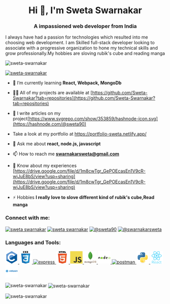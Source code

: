 <h1 align="center">Hi 👋, I'm Sweta Swarnakar</h1>
<h3 align="center">A impassioned web developer from India</h3>
<p>I always have had a passion for technologies which resulted into me choosing web development. I am Skilled full-stack developer looking to associate with a progressive organization to hone my technical skills and grow professionally.My hobbies are sloving rubik's cube and reading manga</p>
<p align="left"> <img src="https://komarev.com/ghpvc/?username=sweta-swarnakar&label=Profile%20views&color=0e75b6&style=flat" alt="sweta-swarnakar" /> </p>

<p align="left"> <a href="https://github.com/ryo-ma/github-profile-trophy"><img src="https://github-profile-trophy.vercel.app/?username=sweta-swarnakar" alt="sweta-swarnakar" /></a> </p>

- 🌱 I’m currently learning **React, Webpack, MongoDb**

- 👨‍💻 All of my projects are available at [https://github.com/Sweta-Swarnakar?tab=repositories](https://github.com/Sweta-Swarnakar?tab=repositories)

- 📝 I write articles on my project[https://www.svgrepo.com/show/353859/hashnode-icon.svg](https://hashnode.com/@sweta90)
- Take a look at my portfolio at https://portfolio-sweta.netlify.app/

- 💬 Ask me about **react, node.js, javascript**

- 📫 How to reach me **swarnakarsweta@gmail.com**

- 📄 Know about my experiences [https://drive.google.com/file/d/1m8cwTgr_GePOEcasEn1V9cR-wjJuE8bS/view?usp=sharing](https://drive.google.com/file/d/1m8cwTgr_GePOEcasEn1V9cR-wjJuE8bS/view?usp=sharing)

- ⚡ Hobbies **I really love to slove different kind of rubik's cube,Read manga**

<h3 align="left">Connect with me:</h3>
<p align="left">
<a href="https://linkedin.com/in/sweta swarnakar" target="blank"><img align="center" src="https://raw.githubusercontent.com/rahuldkjain/github-profile-readme-generator/master/src/images/icons/Social/linked-in-alt.svg" alt="sweta swarnakar" height="30" width="40" /></a>
<a href="https://fb.com/sweta swarnakar" target="blank"><img align="center" src="https://raw.githubusercontent.com/rahuldkjain/github-profile-readme-generator/master/src/images/icons/Social/facebook.svg" alt="sweta swarnakar" height="30" width="40" /></a>
<a href="https://hashnode.com/@sweta90" target="blank"><img align="center" src="https://inceptum-stor.icons8.com/a2WmNGNjnaY4/hashnode1.jpg" alt="@sweta90" height="30" width="40" /></a>
<a href="https://www.hackerrank.com/@swarnakarsweta" target="blank"><img align="center" src="https://raw.githubusercontent.com/rahuldkjain/github-profile-readme-generator/master/src/images/icons/Social/hackerrank.svg" alt="@swarnakarsweta" height="30" width="40" /></a>
</p>

<h3 align="left">Languages and Tools:</h3>
<p align="left"> <a href="https://www.cprogramming.com/" target="_blank" rel="noreferrer"> <img src="https://raw.githubusercontent.com/devicons/devicon/master/icons/c/c-original.svg" alt="c" width="40" height="40"/> </a> <a href="https://www.w3schools.com/css/" target="_blank" rel="noreferrer"> <img src="https://raw.githubusercontent.com/devicons/devicon/master/icons/css3/css3-original-wordmark.svg" alt="css3" width="40" height="40"/> </a> <a href="https://expressjs.com" target="_blank" rel="noreferrer"> <img src="https://ih1.redbubble.net/image.438908244.6144/st,small,507x507-pad,600x600,f8f8f8.u2.jpg" alt="express" width="40" height="40"/> </a> <a href="https://www.w3.org/html/" target="_blank" rel="noreferrer"> <img src="https://raw.githubusercontent.com/devicons/devicon/master/icons/html5/html5-original-wordmark.svg" alt="html5" width="40" height="40"/> </a> <a href="https://developer.mozilla.org/en-US/docs/Web/JavaScript" target="_blank" rel="noreferrer"> <img src="https://raw.githubusercontent.com/devicons/devicon/master/icons/javascript/javascript-original.svg" alt="javascript" width="40" height="40"/> </a> <a href="https://www.mongodb.com/" target="_blank" rel="noreferrer"> <img src="https://raw.githubusercontent.com/devicons/devicon/master/icons/mongodb/mongodb-original-wordmark.svg" alt="mongodb" width="40" height="40"/> </a> <a href="https://nodejs.org" target="_blank" rel="noreferrer"> <img src="https://raw.githubusercontent.com/devicons/devicon/master/icons/nodejs/nodejs-original-wordmark.svg" alt="nodejs" width="40" height="40"/> </a> <a href="https://postman.com" target="_blank" rel="noreferrer"> <img src="https://www.vectorlogo.zone/logos/getpostman/getpostman-icon.svg" alt="postman" width="40" height="40"/> </a> <a href="https://www.python.org" target="_blank" rel="noreferrer"> <img src="https://raw.githubusercontent.com/devicons/devicon/master/icons/python/python-original.svg" alt="python" width="40" height="40"/> </a> <a href="https://reactjs.org/" target="_blank" rel="noreferrer"> <img src="https://raw.githubusercontent.com/devicons/devicon/master/icons/react/react-original-wordmark.svg" alt="react" width="40" height="40"/> </a> <a href="https://webpack.js.org" target="_blank" rel="noreferrer"> <img src="https://raw.githubusercontent.com/devicons/devicon/d00d0969292a6569d45b06d3f350f463a0107b0d/icons/webpack/webpack-original-wordmark.svg" alt="webpack" width="40" height="40"/> </a> </p>

<p><img align="left" src="https://github-readme-stats.vercel.app/api/top-langs?username=sweta-swarnakar&show_icons=true&locale=en&layout=compact" alt="sweta-swarnakar" /></p>

<p>&nbsp;<img align="center" src="https://github-readme-stats.vercel.app/api?username=sweta-swarnakar&show_icons=true&locale=en" alt="sweta-swarnakar" /></p>

<p><img align="center" src="https://github-readme-streak-stats.herokuapp.com/?user=sweta-swarnakar&" alt="sweta-swarnakar" /></p>

